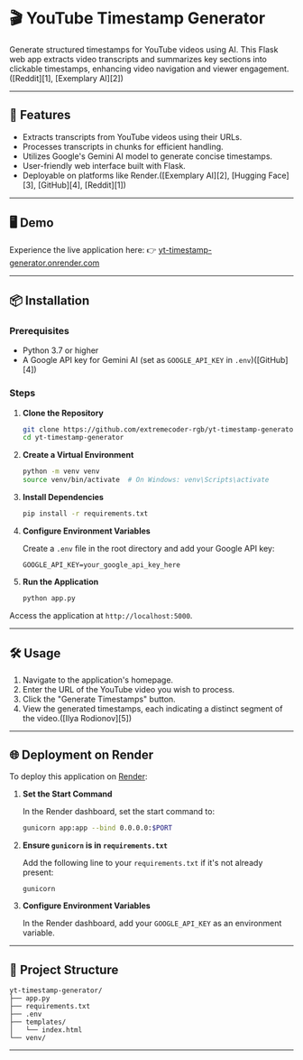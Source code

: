 # 🎬 YouTube Timestamp Generator

Generate structured timestamps for YouTube videos using AI. This Flask web app extracts video transcripts and summarizes key sections into clickable timestamps, enhancing video navigation and viewer engagement.([Reddit][1], [Exemplary AI][2])

---

## 🚀 Features

* Extracts transcripts from YouTube videos using their URLs.
* Processes transcripts in chunks for efficient handling.
* Utilizes Google's Gemini AI model to generate concise timestamps.
* User-friendly web interface built with Flask.
* Deployable on platforms like Render.([Exemplary AI][2], [Hugging Face][3], [GitHub][4], [Reddit][1])

---

## 🖥️ Demo

Experience the live application here:
👉 [yt-timestamp-generator.onrender.com](https://yt-timestamp-generator.onrender.com)

---

## 📦 Installation

### Prerequisites

* Python 3.7 or higher
* A Google API key for Gemini AI (set as `GOOGLE_API_KEY` in `.env`)([GitHub][4])

### Steps

1. **Clone the Repository**

   ```bash
   git clone https://github.com/extremecoder-rgb/yt-timestamp-generator.git
   cd yt-timestamp-generator
   ```



2. **Create a Virtual Environment**

   ```bash
   python -m venv venv
   source venv/bin/activate  # On Windows: venv\Scripts\activate
   ```



3. **Install Dependencies**

   ```bash
   pip install -r requirements.txt
   ```



4. **Configure Environment Variables**

   Create a `.env` file in the root directory and add your Google API key:

   ```env
   GOOGLE_API_KEY=your_google_api_key_here
   ```



5. **Run the Application**

   ```bash
   python app.py
   ```



Access the application at `http://localhost:5000`.

---

## 🛠️ Usage

1. Navigate to the application's homepage.
2. Enter the URL of the YouTube video you wish to process.
3. Click the "Generate Timestamps" button.
4. View the generated timestamps, each indicating a distinct segment of the video.([Ilya Rodionov][5])

---

## 🌐 Deployment on Render

To deploy this application on [Render](https://render.com):

1. **Set the Start Command**

   In the Render dashboard, set the start command to:

   ```bash
   gunicorn app:app --bind 0.0.0.0:$PORT
   ```



2. **Ensure `gunicorn` is in `requirements.txt`**

   Add the following line to your `requirements.txt` if it's not already present:

   ```
   gunicorn
   ```



3. **Configure Environment Variables**

   In the Render dashboard, add your `GOOGLE_API_KEY` as an environment variable.

---

## 📂 Project Structure

```plaintext
yt-timestamp-generator/
├── app.py
├── requirements.txt
├── .env
├── templates/
│   └── index.html
└── venv/
```



---



